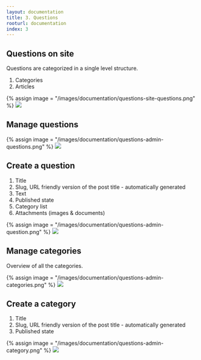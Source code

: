```yaml
---
layout: documentation
title: 3. Questions
rooturl: documentation
index: 3
---
```


## Questions on site

Questions are categorized in a single level structure.

1. Categories
2. Articles

{% assign image = "/images/documentation/questions-site-questions.png" %}
<a href="{{image}}" data-gallery="enabled">
![]({{image}})
</a>

## Manage questions

{% assign image = "/images/documentation/questions-admin-questions.png" %}
<a href="{{image}}" data-gallery="enabled">
![]({{image}})
</a>

## Create a question

1. Title
2. Slug, URL friendly version of the post title - automatically generated
3. Text
4. Published state
5. Category list
6. Attachments (images & documents)

{% assign image = "/images/documentation/questions-admin-question.png" %}
<a href="{{image}}" data-gallery="enabled">
![]({{image}})
</a>

## Manage categories

Overview of all the categories.

{% assign image = "/images/documentation/questions-admin-categories.png" %}
<a href="{{image}}" data-gallery="enabled">
![]({{image}})
</a>

## Create a category

1. Title
2. Slug, URL friendly version of the post title - automatically generated
3. Published state

{% assign image = "/images/documentation/questions-admin-category.png" %}
<a href="{{image}}" data-gallery="enabled">
![]({{image}})
</a>